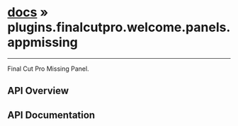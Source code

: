# [docs](index.md) » plugins.finalcutpro.welcome.panels.appmissing
---

Final Cut Pro Missing Panel.

## API Overview

## API Documentation

